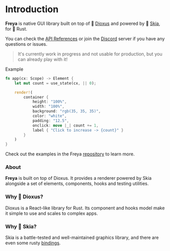 # Introduction

**Freya** is native GUI library built on top of 🧬 [Dioxus](https://dioxuslabs.com) and powered by 🎨 [Skia](https://skia.org/), for 🦀 Rust. 

You can check the [API References](https://docs.freyaui.dev/freya/) or join the [Discord](https://discord.gg/sYejxCdewG) server if you have any questions or issues. 

> It's currently work in progress and not usable for production, but you can already play with it! 

Example
<br>

```rust no_run
fn app(cx: Scope) -> Element {
    let mut count = use_state(cx, || 0);

    render!(
        container {
            height: "100%",
            width: "100%",
            background: "rgb(35, 35, 35)",
            color: "white",
            padding: "12.5",
            onclick: move |_| count += 1,
            label { "Click to increase -> {count}" }
        }
    )
}
```

Check out the examples in the Freya [repository](https://github.com/marc2332/freya/tree/main/examples) to learn more.

### About
**Freya** is built on top of Dioxus. It provides a renderer powered by Skia alongside a set of elements, components, hooks and testing utilities.

### Why 🧬 Dioxus?

Dioxus is a React-like library for Rust. Its component and hooks model make it simple to use and scales to complex apps.

### Why 🎨 Skia?

Skia is a battle-tested and well-maintained graphics library, and there are even some rusty [bindings](https://github.com/rust-skia/rust-skia). 

